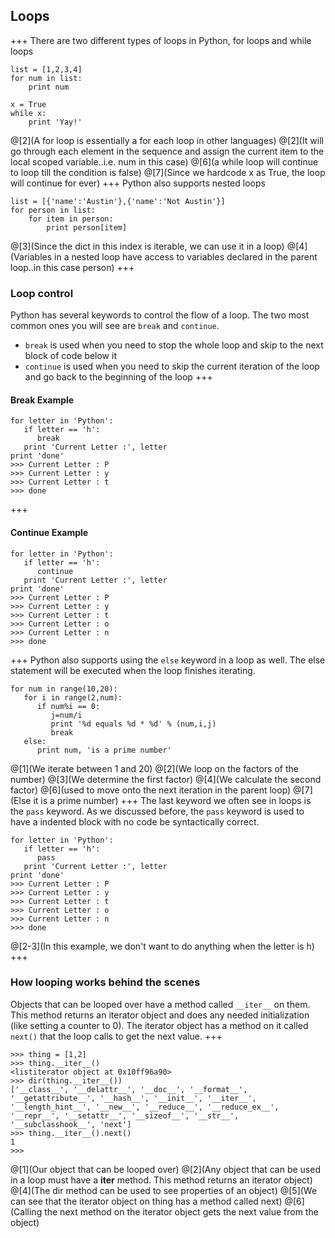 ## Loops
+++
There are two different types of loops in Python, for loops and while loops
```
list = [1,2,3,4]
for num in list:
    print num

x = True
while x:
    print 'Yay!'
```
@[2](A for loop is essentially a for each loop in other languages)
@[2](It will go through each element in the sequence and assign the current item to the local scoped variable..i.e. num in this case)
@[6](a while loop will continue to loop till the condition is false)
@[7](Since we hardcode x as True, the loop will continue for ever)
+++
Python also supports nested loops
```
list = [{'name':'Austin'},{'name':'Not Austin'}]
for person in list:
    for item in person:
        print person[item]
```
@[3](Since the dict in this index is iterable, we can use it in a loop)
@[4](Variables in a nested loop have access to variables declared in the parent loop..in this case person)
+++
### Loop control
Python has several keywords to control the flow of a loop. The two most common ones you will see are `break` and `continue`.
- `break` is used when you need to stop the whole loop and skip to the next block of code below it
- `continue` is used when you need to skip the current iteration of the loop and go back to the beginning of the loop
+++
#### Break Example
```
for letter in 'Python':
   if letter == 'h':
      break
   print 'Current Letter :', letter
print 'done'
>>> Current Letter : P
>>> Current Letter : y
>>> Current Letter : t
>>> done
```
<!-- http://www.tutorialspoint.com/python/python_loop_control.htm -->
+++
#### Continue Example
```
for letter in 'Python':
   if letter == 'h':
      continue
   print 'Current Letter :', letter
print 'done'
>>> Current Letter : P
>>> Current Letter : y
>>> Current Letter : t
>>> Current Letter : o
>>> Current Letter : n
>>> done
```
+++
Python also supports using the `else` keyword in a loop as well. The else statement will be executed when the loop finishes iterating.
```
for num in range(10,20):
   for i in range(2,num):
      if num%i == 0:
         j=num/i
         print '%d equals %d * %d' % (num,i,j)
         break
   else:
      print num, 'is a prime number'
```
@[1](We iterate between 1 and 20)
@[2](We loop on the factors of the number)
@[3](We determine the first factor)
@[4](We calculate the second factor)
@[6](used to move onto the next iteration in the parent loop)
@[7](Else it is a prime number)
+++
The last keyword we often see in loops is the `pass` keyword. As we discussed before, the `pass` keyword is used to have a indented block with no code be syntactically correct.
```
for letter in 'Python':
   if letter == 'h':
      pass
   print 'Current Letter :', letter
print 'done'
>>> Current Letter : P
>>> Current Letter : y
>>> Current Letter : t
>>> Current Letter : o
>>> Current Letter : n
>>> done
```
@[2-3](In this example, we don't want to do anything when the letter is h)
+++
### How looping works behind the scenes
Objects that can be looped over have a method called `__iter__` on them. This method returns an iterator object and does any needed initialization (like setting a counter to 0). The iterator object has a method on it called `next()` that the loop calls to get the next value.
+++
```
>>> thing = [1,2]
>>> thing.__iter__()
<listiterator object at 0x10ff96a90>
>>> dir(thing.__iter__())
['__class__', '__delattr__', '__doc__', '__format__', '__getattribute__', '__hash__', '__init__', '__iter__', '__length_hint__', '__new__', '__reduce__', '__reduce_ex__', '__repr__', '__setattr__', '__sizeof__', '__str__', '__subclasshook__', 'next']
>>> thing.__iter__().next()
1
>>>
```
@[1](Our object that can be looped over)
@[2](Any object that can be used in a loop must have a __iter__ method. This method returns an iterator object)
@[4](The dir method can be used to see properties of an object)
@[5](We can see that the iterator object on thing has a method called next)
@[6](Calling the next method on the iterator object gets the next value from the object)
